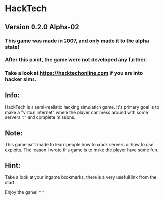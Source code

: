 # HackTech
## Version 0.2.0 Alpha-02

### This game was made in 2007, and only made it to the alpha state!
### After this point, the game were not developed any further.
### Take a look at https://hacktechonline.com if you are into hacker sims.


## Info:
HackTech is a semi-realistic hacking simulation game.
It's primary goal is to make a "virtual internet" where
the player can mess around with some servers ^.^ and complete
missions.


## Note:
This game isn't made to learn people how to crack servers or
how to use exploits. The reason I wrote this game is to make the
player have some fun.


## Hint:
Take a look at your ingame bookmarks, there is a very usefull link from the start.


Enjoy the game! ^_^
